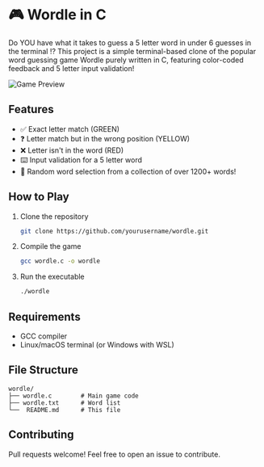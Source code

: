 # 🎮 Wordle in C

Do YOU have what it takes to guess a 5 letter word in under 6 guesses in the terminal ⁉️
This project is a simple terminal-based clone of the popular word guessing game Wordle purely written in C, featuring color-coded feedback and 5 letter input validation!

![Game Preview](https://imgur.com/a/XMR5ii9)

## Features
- ✅ Exact letter match (GREEN)
- ❓ Letter match but in the wrong position (YELLOW)
- ❌ Letter isn't in the word (RED)
- ⌨️ Input validation for a 5 letter word
- 🎲 Random word selection from a collection of over 1200+ words!

## How to Play
1. Clone the repository
   ```bash
   git clone https://github.com/yourusername/wordle.git
   ```
2. Compile the game
   ```bash
   gcc wordle.c -o wordle
   ```
3. Run the executable
   ```bash
   ./wordle
   ```

## Requirements
- GCC compiler
- Linux/macOS terminal (or Windows with WSL)

## File Structure
```
wordle/
├── wordle.c        # Main game code
├── wordle.txt      # Word list
└──  README.md      # This file
```

## Contributing
Pull requests welcome! Feel free to open an issue to contribute.
